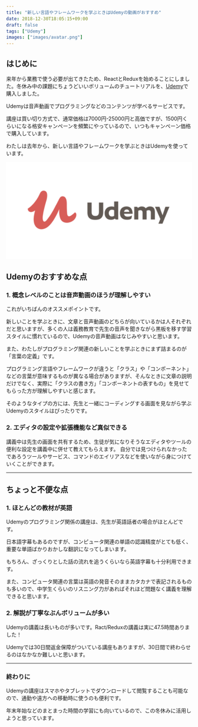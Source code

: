 ```yaml
---
title: "新しい言語やフレームワークを学ぶときはUdemyの動画がおすすめ"
date: 2018-12-30T18:05:15+09:00
draft: false
tags: ["Udemy"]
images: ["images/avatar.png"]
---
```


## はじめに
来年から業務で使う必要が出てきたため、ReactとReduxを始めることにしました。冬休み中の課題にちょうどいいボリュームのチュートリアルを、[Udemy](https://www.udemy.com/)で購入しました。

Udemyは音声動画でプログラミングなどのコンテンツが学べるサービスです。

講座は買い切り方式で、通常価格は7000円-25000円と高価ですが、1500円くらいになる格安キャンペーンを頻繁にやっているので、いつもキャンペーン価格で購入しています。

わたしは去年から、新しい言語やフレームワークを学ぶときはUdemyを使っています。

![udemy](/images/articles/udemy.png)

## Udemyのおすすめな点
### 1. 概念レベルのことは音声動画のほうが理解しやすい
これがいちばんのオススメポイントです。

新しいことを学ぶときに、文章と音声動画のどちらが向いているかは人それぞれだと思いますが、多くの人は義務教育で先生の音声を聞きながら黒板を移す学習スタイルに慣れているので、Udemyの音声動画はなじみやすいと思います。

また、わたしがプログラミング関連の新しいことを学ぶときにまず詰まるのが「言葉の定義」です。

プログラミング言語やフレームワークが違うと「クラス」や「コンポーネント」などの言葉が意味するものが異なる場合がありますが、そんなときに文章の説明だけでなく、実際に「クラスの書き方」「コンポーネントの表すもの」を見せてもらった方が理解しやすいと感じます。

そのようなタイプの方には、先生と一緒にコーディングする画面を見ながら学ぶUdemyのスタイルはぴったりです。


### 2. エディタの設定や拡張機能など真似できる
講義中は先生の画面を共有するため、生徒が気になりそうなエディタやツールの便利な設定を講義中に併せて教えてもらえます。
自分では見つけられなかったであろうツールやサービス、コマンドのエイリアスなどを使いながら身につけていくことができます。

***

## ちょっと不便な点
### 1. ほとんどの教材が英語
Udemyのプログラミング関係の講座は、先生が英語話者の場合がほとんどです。

日本語字幕もあるのですが、コンピュータ関連の単語の認識精度がとても低く、重要な単語ばかりおかしな翻訳になってしまいます。

もちろん、ざっくりとした話の流れを追うくらいなら英語字幕も十分利用できます。

また、コンピュータ関連の言葉は英語の発音そのままカタカナで表記されるものも多いので、中学生くらいのリスニング力があればそれほど問題なく講義を理解できると思います。

### 2. 解説が丁寧なぶんボリュームが多い
Udemyの講義は長いものが多いです。Ract/Reduxの講義は実に47.5時間ありました！

Udemyでは30日間返金保障がついている講座もありますが、30日間で終わらせるのはなかなか難しいと思います。

***

### 終わりに
Udemyの講座はスマホやタブレットでダウンロードして閲覧することも可能なので、通勤や遠方への移動時に使うのも便利です。

年末年始などのまとまった時間の学習にも向いているので、この冬休みに活用しようと思っています。